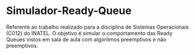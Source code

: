 # Simulador-Ready-Queue
Referente ao trabalho realizado para a disciplina de Sistemas Operacionais (C012) do INATEL. O objetivo é simular o comportamento das Ready Queues vistos em sala de aula com algoritmos preemptivos e não preemptivos.

